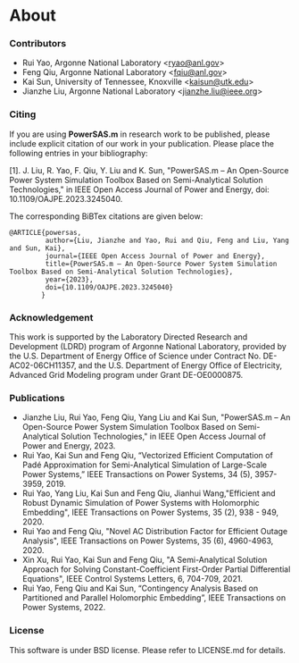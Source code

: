 # About

### Contributors
* Rui Yao, Argonne National Laboratory <<ryao@anl.gov>>
* Feng Qiu, Argonne National Laboratory <<fqiu@anl.gov>>
* Kai Sun, University of Tennessee, Knoxville <<kaisun@utk.edu>>
* Jianzhe Liu, Argonne National Laboratory <<jianzhe.liu@ieee.org>>

### Citing

If you are using **PowerSAS.m** in research work to be published, please include explicit citation of our work in your publication. Please place the following entries in your bibliography:

[1]. J. Liu, R. Yao, F. Qiu, Y. Liu and K. Sun, "PowerSAS.m – An Open-Source Power System Simulation Toolbox Based on Semi-Analytical Solution Technologies," in IEEE Open Access Journal of Power and Energy, doi: 10.1109/OAJPE.2023.3245040.

The corresponding BiBTex citations are given below:

    @ARTICLE{powersas,
             author={Liu, Jianzhe and Yao, Rui and Qiu, Feng and Liu, Yang and Sun, Kai},
             journal={IEEE Open Access Journal of Power and Energy}, 
             title={PowerSAS.m – An Open-Source Power System Simulation Toolbox Based on Semi-Analytical Solution Technologies}, 
             year={2023},
             doi={10.1109/OAJPE.2023.3245040}
            }

### Acknowledgement
This work is supported by the Laboratory Directed Research and Development (LDRD) program of Argonne National Laboratory, provided by the U.S. Department of Energy Office of Science under Contract No. DE-AC02-06CH11357, and the U.S. Department of Energy Office of Electricity, Advanced Grid Modeling program under Grant DE-OE0000875.

### Publications
* Jianzhe Liu, Rui Yao, Feng Qiu, Yang Liu and Kai Sun, "PowerSAS.m – An Open-Source Power System Simulation Toolbox Based on Semi-Analytical Solution Technologies," in IEEE Open Access Journal of Power and Energy, 2023.
* Rui Yao, Kai Sun and Feng Qiu, “Vectorized Efficient Computation of Padé Approximation for Semi-Analytical Simulation of Large-Scale Power Systems,” IEEE Transactions on Power Systems, 34 (5), 3957-3959, 2019.
* Rui Yao, Yang Liu, Kai Sun and Feng Qiu, Jianhui Wang,"Efficient and Robust Dynamic Simulation of Power Systems with Holomorphic Embedding", IEEE Transactions on Power Systems, 35 (2), 938 - 949, 2020.
* Rui Yao and Feng Qiu, "Novel AC Distribution Factor for Efficient Outage Analysis", IEEE Transactions on Power Systems, 35 (6), 4960-4963, 2020.
* Xin Xu, Rui Yao, Kai Sun and Feng Qiu, "A Semi-Analytical Solution Approach for Solving Constant-Coefficient First-Order Partial Differential Equations", IEEE Control Systems Letters, 6, 704-709, 2021.
* Rui Yao, Feng Qiu and Kai Sun, “Contingency Analysis Based on Partitioned and Parallel Holomorphic Embedding”, IEEE Transactions on Power Systems, 2022.

### License
This software is under BSD license. Please refer to LICENSE.md for details.
